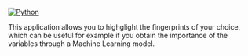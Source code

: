 [![Python](https://img.shields.io/pypi/pyversions/torchquad)](https://img.shields.io/pypi/pyversions/torchquad)

This application allows you to highglight the fingerprints of your choice, which can be useful for example if you obtain the importance of the variables through a Machine Learning model.

